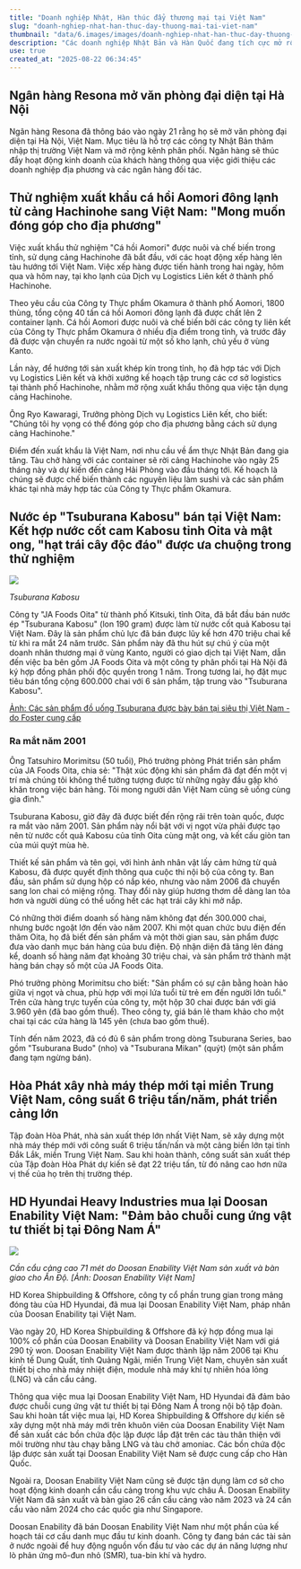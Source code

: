 ```yaml
---
title: "Doanh nghiệp Nhật, Hàn thúc đẩy thương mại tại Việt Nam"
slug: "doanh-nghiep-nhat-han-thuc-day-thuong-mai-tai-viet-nam"
thumbnail: "data/6.images/images/doanh-nghiep-nhat-han-thuc-day-thuong-mai-tai-viet-nam.webp"
description: "Các doanh nghiệp Nhật Bản và Hàn Quốc đang tích cực mở rộng đầu tư, phát triển kinh doanh và thúc đẩy thương mại tại Việt Nam trong nhiều lĩnh vực."
use: true
created_at: "2025-08-22 06:34:45"
---
```


## Ngân hàng Resona mở văn phòng đại diện tại Hà Nội

Ngân hàng Resona đã thông báo vào ngày 21 rằng họ sẽ mở văn phòng đại diện tại Hà Nội, Việt Nam. Mục tiêu là hỗ trợ các công ty Nhật Bản thâm nhập thị trường Việt Nam và mở rộng kênh phân phối. Ngân hàng sẽ thúc đẩy hoạt động kinh doanh của khách hàng thông qua việc giới thiệu các doanh nghiệp địa phương và các ngân hàng đối tác.

## Thử nghiệm xuất khẩu cá hồi Aomori đông lạnh từ cảng Hachinohe sang Việt Nam: "Mong muốn đóng góp cho địa phương"

Việc xuất khẩu thử nghiệm "Cá hồi Aomori" được nuôi và chế biến trong tỉnh, sử dụng cảng Hachinohe đã bắt đầu, với các hoạt động xếp hàng lên tàu hướng tới Việt Nam. Việc xếp hàng được tiến hành trong hai ngày, hôm qua và hôm nay, tại kho lạnh của Dịch vụ Logistics Liên kết ở thành phố Hachinohe.

Theo yêu cầu của Công ty Thực phẩm Okamura ở thành phố Aomori, 1800 thùng, tổng cộng 40 tấn cá hồi Aomori đông lạnh đã được chất lên 2 container lạnh. Cá hồi Aomori được nuôi và chế biến bởi các công ty liên kết của Công ty Thực phẩm Okamura ở nhiều địa điểm trong tỉnh, và trước đây đã được vận chuyển ra nước ngoài từ một số kho lạnh, chủ yếu ở vùng Kanto.

Lần này, để hướng tới sản xuất khép kín trong tỉnh, họ đã hợp tác với Dịch vụ Logistics Liên kết và khởi xướng kế hoạch tập trung các cơ sở logistics tại thành phố Hachinohe, nhằm mở rộng xuất khẩu thông qua việc tận dụng cảng Hachinohe.

Ông Ryo Kawaragi, Trưởng phòng Dịch vụ Logistics Liên kết, cho biết: "Chúng tôi hy vọng có thể đóng góp cho địa phương bằng cách sử dụng cảng Hachinohe."

Điểm đến xuất khẩu là Việt Nam, nơi nhu cầu về ẩm thực Nhật Bản đang gia tăng. Tàu chở hàng với các container sẽ rời cảng Hachinohe vào ngày 25 tháng này và dự kiến đến cảng Hải Phòng vào đầu tháng tới. Kế hoạch là chúng sẽ được chế biến thành các nguyên liệu làm sushi và các sản phẩm khác tại nhà máy hợp tác của Công ty Thực phẩm Okamura.

## Nước ép "Tsuburana Kabosu" bán tại Việt Nam: Kết hợp nước cốt cam Kabosu tỉnh Oita và mật ong, "hạt trái cây độc đáo" được ưa chuộng trong thử nghiệm

![](/images/20250821-00010029-yomseibu-000-1-view.webp)

*Tsuburana Kabosu*

Công ty "JA Foods Oita" từ thành phố Kitsuki, tỉnh Oita, đã bắt đầu bán nước ép "Tsuburana Kabosu" (lon 190 gram) được làm từ nước cốt quả Kabosu tại Việt Nam. Đây là sản phẩm chủ lực đã bán được lũy kế hơn 470 triệu chai kể từ khi ra mắt 24 năm trước. Sản phẩm này đã thu hút sự chú ý của một doanh nhân thương mại ở vùng Kanto, người có giao dịch tại Việt Nam, dẫn đến việc ba bên gồm JA Foods Oita và một công ty phân phối tại Hà Nội đã ký hợp đồng phân phối độc quyền trong 1 năm. Trong tương lai, họ đặt mục tiêu bán tổng cộng 600.000 chai với 6 sản phẩm, tập trung vào "Tsuburana Kabosu".

[Ảnh: Các sản phẩm đồ uống Tsuburana được bày bán tại siêu thị Việt Nam - do Foster cung cấp](https://www.yomiuri.co.jp/pluralphoto/20250821-OYTNI50071/)

### Ra mắt năm 2001

Ông Tatsuhiro Morimitsu (50 tuổi), Phó trưởng phòng Phát triển sản phẩm của JA Foods Oita, chia sẻ: "Thật xúc động khi sản phẩm đã đạt đến một vị trí mà chúng tôi không thể tưởng tượng được từ những ngày đầu gặp khó khăn trong việc bán hàng. Tôi mong người dân Việt Nam cũng sẽ uống cùng gia đình."

Tsuburana Kabosu, giờ đây đã được biết đến rộng rãi trên toàn quốc, được ra mắt vào năm 2001. Sản phẩm này nổi bật với vị ngọt vừa phải được tạo nên từ nước cốt quả Kabosu của tỉnh Oita cùng mật ong, và kết cấu giòn tan của múi quýt mùa hè.

Thiết kế sản phẩm và tên gọi, với hình ảnh nhân vật lấy cảm hứng từ quả Kabosu, đã được quyết định thông qua cuộc thi nội bộ của công ty. Ban đầu, sản phẩm sử dụng hộp có nắp kéo, nhưng vào năm 2006 đã chuyển sang lon chai có miệng rộng. Thay đổi này giúp hương thơm dễ dàng lan tỏa hơn và người dùng có thể uống hết các hạt trái cây khi mở nắp.

Có những thời điểm doanh số hàng năm không đạt đến 300.000 chai, nhưng bước ngoặt lớn đến vào năm 2007. Khi một quan chức bưu điện đến thăm Oita, họ đã biết đến sản phẩm và một thời gian sau, sản phẩm được đưa vào danh mục bán hàng của bưu điện. Độ nhận diện đã tăng lên đáng kể, doanh số hàng năm đạt khoảng 30 triệu chai, và sản phẩm trở thành mặt hàng bán chạy số một của JA Foods Oita.

Phó trưởng phòng Morimitsu cho biết: "Sản phẩm có sự cân bằng hoàn hảo giữa vị ngọt và chua, phù hợp với mọi lứa tuổi từ trẻ em đến người lớn tuổi." Trên cửa hàng trực tuyến của công ty, một hộp 30 chai được bán với giá 3.960 yên (đã bao gồm thuế). Theo công ty, giá bán lẻ tham khảo cho một chai tại các cửa hàng là 145 yên (chưa bao gồm thuế).

Tính đến năm 2023, đã có đủ 6 sản phẩm trong dòng Tsuburana Series, bao gồm "Tsuburana Budo" (nho) và "Tsuburana Mikan" (quýt) (một sản phẩm đang tạm ngừng bán).

## Hòa Phát xây nhà máy thép mới tại miền Trung Việt Nam, công suất 6 triệu tấn/năm, phát triển cảng lớn

Tập đoàn Hòa Phát, nhà sản xuất thép lớn nhất Việt Nam, sẽ xây dựng một nhà máy thép mới với công suất 6 triệu tấn/nấn và một cảng biển lớn tại tỉnh Đắk Lắk, miền Trung Việt Nam. Sau khi hoàn thành, công suất sản xuất thép của Tập đoàn Hòa Phát dự kiến sẽ đạt 22 triệu tấn, từ đó nâng cao hơn nữa vị thế của họ trên thị trường thép.

## HD Hyundai Heavy Industries mua lại Doosan Enability Việt Nam: "Đảm bảo chuỗi cung ứng vật tư thiết bị tại Đông Nam Á"

![](/images/20250821-00000017-cnippou-000-1-view.webp)

*Cần cẩu cảng cao 71 mét do Doosan Enability Việt Nam sản xuất và bàn giao cho Ấn Độ. [Ảnh: Doosan Enability Việt Nam]*

HD Korea Shipbuilding & Offshore, công ty cổ phần trung gian trong mảng đóng tàu của HD Hyundai, đã mua lại Doosan Enability Việt Nam, pháp nhân của Doosan Enability tại Việt Nam.

Vào ngày 20, HD Korea Shipbuilding & Offshore đã ký hợp đồng mua lại 100% cổ phần của Doosan Enability và Doosan Enability Việt Nam với giá 290 tỷ won. Doosan Enability Việt Nam được thành lập năm 2006 tại Khu kinh tế Dung Quất, tỉnh Quảng Ngãi, miền Trung Việt Nam, chuyên sản xuất thiết bị cho nhà máy nhiệt điện, module nhà máy khí tự nhiên hóa lỏng (LNG) và cần cẩu cảng.

Thông qua việc mua lại Doosan Enability Việt Nam, HD Hyundai đã đảm bảo được chuỗi cung ứng vật tư thiết bị tại Đông Nam Á trong nội bộ tập đoàn. Sau khi hoàn tất việc mua lại, HD Korea Shipbuilding & Offshore dự kiến sẽ xây dựng một nhà máy mới trên khuôn viên của Doosan Enability Việt Nam để sản xuất các bồn chứa độc lập được lắp đặt trên các tàu thân thiện với môi trường như tàu chạy bằng LNG và tàu chở amoniac. Các bồn chứa độc lập được sản xuất tại Doosan Enability Việt Nam sẽ được cung cấp cho Hàn Quốc.

Ngoài ra, Doosan Enability Việt Nam cũng sẽ được tận dụng làm cơ sở cho hoạt động kinh doanh cần cẩu cảng trong khu vực châu Á. Doosan Enability Việt Nam đã sản xuất và bàn giao 26 cần cẩu cảng vào năm 2023 và 24 cần cẩu vào năm 2024 cho các quốc gia như Singapore.

Doosan Enability đã bán Doosan Enability Việt Nam như một phần của kế hoạch tái cơ cấu danh mục đầu tư kinh doanh. Công ty đang bán các tài sản ở nước ngoài để huy động nguồn vốn đầu tư vào các dự án năng lượng như lò phản ứng mô-đun nhỏ (SMR), tua-bin khí và hydro.